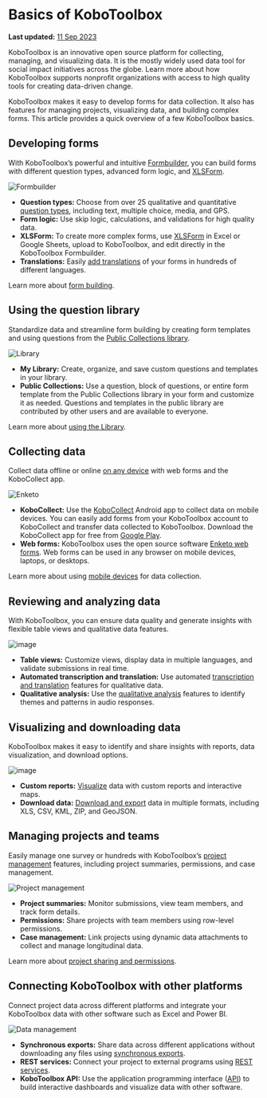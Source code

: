 # Basics of KoboToolbox
**Last updated:** <a href="https://github.com/kobotoolbox/docs/blob/54976721f16d825c54345f9c85c2d9bffa0b6e89/source/welcome.md" class="reference">11 Sep 2023</a>

KoboToolbox is an innovative open source platform for collecting, managing, and visualizing data. It is the mostly widely used data tool for social impact initiatives across the globe. Learn more about how KoboToolbox supports nonprofit organizations with access to high quality tools for creating data-driven change.

KoboToolbox makes it easy to develop forms for data collection. It also has features for managing projects, visualizing data, and building complex forms. This article provides a quick overview of a few KoboToolbox basics.

## Developing forms

With KoboToolbox’s powerful and intuitive [Formbuilder](formbuilder.md), you can build forms with different question types, advanced form logic, and [XLSForm](getting_started_xlsform.md).

![Formbuilder](/images/welcome/formbuilder.png)

- **Question types:** Choose from over 25 qualitative and quantitative [question types](](question_types.md)), including text, multiple choice, media, and GPS.
- **Form logic:** Use skip logic, calculations, and validations for high quality data.
- **XLSForm:** To create more complex forms, use [XLSForm](https://xlsform.org/en/) in Excel or Google Sheets, upload to KoboToolbox, and edit directly in the KoboToolbox Formbuilder.
- **Translations:** Easily [add translations](language_dashboard.md) of your forms in hundreds of different languages.

Learn more about [form building](new_form.md).

## Using the question library

Standardize data and streamline form building by creating form templates and using questions from the [Public Collections library](using_public_collections.md).

![Library](/images/welcome/library.png)

- **My Library:** Create, organize, and save custom questions and templates in your library.
- **Public Collections:** Use a question, block of questions, or entire form template from the Public Collections library in your form and customize it as needed. Questions and templates in the public library are contributed by other users and are available to everyone.

Learn more about [using the Library](question_library.md).

## Collecting data

Collect data offline or online [on any device](data-collection-tools.) with web forms and the KoboCollect app.

![Enketo](/images/welcome/enketo.png)

- **KoboCollect:** Use the [KoboCollect](kobocollect_on_android_latest.md) Android app to collect data on mobile devices. You can easily add forms from your KoboToolbox account to KoboCollect and transfer data collected to KoboToolbox. Download the KoboCollect app for free from [Google Play](https://play.google.com/store/apps/details?id=org.koboc.collect.android).
- **Web forms:** KoboToolbox uses the open source software [Enketo web forms](data_through_webforms.md). Web forms can be used in any browser on mobile devices, laptops, or desktops. 

Learn more about using [mobile devices](devices_for_data_collection.md) for data collection.

## Reviewing and analyzing data

With KoboToolbox, you can ensure data quality and generate insights with flexible table views and qualitative data features.

![image](/images/qualitative_analysis/Analyze.gif)

- **Table views:** Customize views, display data in multiple languages, and validate submissions in real time.
- **Automated transcription and translation:** Use automated [transcription and translation](transcription-translation.md) features for qualitative data.
- **Qualitative analysis:** Use the [qualitative analysis](qualitative_analysis.md) features to identify themes and patterns in audio responses.

## Visualizing and downloading data

KoboToolbox makes it easy to identify and share insights with reports, data visualization, and download options.

![image](/images/creating_custom_reports/chart.jpg)

- **Custom reports:** [Visualize](creating_custom_reports.md) data with custom reports and interactive maps.
- **Download data:** [Download and export](export_download.md) data in multiple formats, including XLS, CSV, KML, ZIP, and GeoJSON.

## Managing projects and teams

Easily manage one survey or hundreds with KoboToolbox’s [project management](overview_of_creating_a_project.md) features, including project summaries, permissions, and case management.

![Project management](/images/welcome/project_management.png)

- **Project summaries:** Monitor submissions, view team members, and track form details.
- **Permissions:** Share projects with team members using row-level permissions.
- **Case management:** Link projects using dynamic data attachments to collect and manage longitudinal data.

Learn more about [project sharing and permissions](managing_permissions.md).

## Connecting KoboToolbox with other platforms

Connect project data across different platforms and integrate your KoboToolbox data with other software such as Excel and Power BI.

![Data management](/images/welcome/dashboard-development.png)

- **Synchronous exports:** Share data across different applications without downloading any files using [synchronous exports](synchronous_exports.md).
- **REST services:** Connect your project to external programs using [REST services](rest_services.md).
- **KoboToolbox API:** Use the application programming interface ([API](api.md)) to build interactive dashboards and visualize data with other software.
